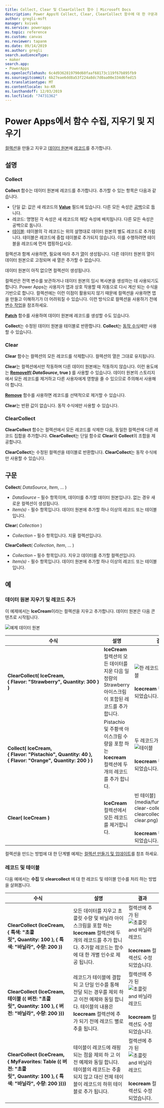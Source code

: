 ```yaml
---
title: Collect, Clear 및 ClearCollect 함수 | Microsoft Docs
description: Power Apps의 Collect, Clear, ClearCollect 함수에 대 한 구문과 예제를 포함 한 참조 정보
author: gregli-msft
manager: kvivek
ms.service: powerapps
ms.topic: reference
ms.custom: canvas
ms.reviewer: tapanm
ms.date: 09/14/2019
ms.author: gregli
search.audienceType:
- maker
search.app:
- PowerApps
ms.openlocfilehash: 6c4d9362819790d60faaf68173c119f67b895fb9
ms.sourcegitcommit: 6b27eae6dd8a53f224a8dc7d0aa00e334d6fed15
ms.translationtype: MT
ms.contentlocale: ko-KR
ms.lasthandoff: 12/03/2019
ms.locfileid: "74731362"
---
```

# <a name="collect-clear-and-clearcollect-functions-in-power-apps"></a>Power Apps에서 함수 수집, 지우기 및 지우기

[컬렉션](../working-with-data-sources.md#collections)을 만들고 지우고 [데이터 원본](../working-with-data-sources.md)에 [레코드](../working-with-tables.md#records)를 추가합니다.

## <a name="description"></a>설명

### <a name="collect"></a>Collect

**Collect** 함수는 데이터 원본에 레코드를 추가합니다. 추가할 수 있는 항목은 다음과 같습니다.

- 단일 값: 값은 새 레코드의 **[Value](function-value.md)** 필드에 있습니다.  다른 모든 속성은 [공백](function-isblank-isempty.md)으로 둡니다.
- 레코드: 명명된 각 속성은 새 레코드의 해당 속성에 배치됩니다.  다른 모든 속성은 공백으로 둡니다.
- [테이블](../working-with-tables.md): 테이블의 각 레코드는 위의 설명대로 데이터 원본의 별도 레코드로 추가됩니다. 테이블은 레코드에 중첩 테이블로 추가되지 않습니다. 이를 수행하려면 테이블을 레코드에 먼저 랩핑하십시오.

컬렉션과 함께 사용하면, 필요에 따라 추가 [열](../working-with-tables.md#columns)이 생성됩니다. 다른 데이터 원본의 열이 데이터 원본으로 고정되며 새 열은 추가할 수 없습니다.  

데이터 원본이 아직 없으면 컬렉션이 생성됩니다.

컬렉션은 전역 변수를 보관하거나 데이터 원본의 임시 복사본을 생성하는 데 사용되기도 합니다. Power Apps는 사용자가 앱과 상호 작용할 때 자동으로 다시 계산 되는 수식을 기반으로 합니다. 컬렉션에는 이런 이점이 활용되지 않기 때문에 컬렉션을 사용하면 앱을 만들고 이해하기가 더 어려워질 수 있습니다. 이런 방식으로 컬렉션을 사용하기 전에 [변수 작업](../working-with-variables.md)을 참조하세요.

**[Patch](function-patch.md)** 함수를 사용하여 데이터 원본에 레코드를 생성할 수도 있습니다.

**Collect**는 수정된 데이터 원본을 테이블로 반환합니다.  **Collect**는 [동작 수식](../working-with-formulas-in-depth.md)에만 사용할 수 있습니다.

### <a name="clear"></a>Clear

**Clear** 함수는 컬렉션의 모든 레코드를 삭제합니다.  컬렉션의 열은 그대로 유지됩니다.

**Clear**는 컬렉션에서만 작동하며 다른 데이터 원본에는 작동하지 않습니다.  이런 용도에는 **[RemoveIf](function-remove-removeif.md)( *DataSource*, true )** 를 사용할 수 있습니다.  데이터 원본의 스토리지에서 모든 레코드를 제거하고 다른 사용자에게 영향을 줄 수 있으므로 주의해서 사용해야 합니다.

**[Remove](function-remove-removeif.md)** 함수를 사용하면 레코드를 선택적으로 제거할 수 있습니다.

**Clear**는 반환 값이 없습니다.  동작 수식에만 사용할 수 있습니다.

### <a name="clearcollect"></a>ClearCollect

**ClearCollect** 함수는 컬렉션에서 모든 레코드를 삭제한 다음, 동일한 컬렉션에 다른 레코드 집합을 추가합니다.  **ClearCollect**는 단일 함수로 **Clear**와 **Collect**의 조합을 제공합니다.

**ClearCollect**는 수정된 컬렉션을 테이블로 반환합니다.  **ClearCollect**는 동작 수식에만 사용할 수 있습니다.

## <a name="syntax"></a>구문

**Collect**( *DataSource*, *Item*, ... )

* *DataSource* – 필수 항목이며, 데이터를 추가할 데이터 원본입니다.  없는 경우 새로운 컬렉션이 생성됩니다.
* *Item(s)* - 필수 항목입니다.  데이터 원본에 추가할 하나 이상의 레코드 또는 테이블입니다.  

**Clear**( *Collection* )

* *Collection* – 필수 항목입니다. 지울 컬렉션입니다.

**ClearCollect**( *Collection*, *Item*, ... )

* *Collection* – 필수 항목입니다. 지우고 데이터를 추가할 컬렉션입니다.
* *Item(s)* - 필수 항목입니다.  데이터 원본에 추가할 하나 이상의 레코드 또는 테이블입니다.  

## <a name="examples"></a>예

### <a name="clearing-and-adding-records-to-a-data-source"></a>데이터 원본 지우기 및 레코드 추가

이 예제에서는 **IceCream**이라는 컬렉션을 지우고 추가합니다. 데이터 원본은 다음 콘텐츠로 시작됩니다.

![예제 데이터 원본](media/function-clear-collect-clearcollect/icecream.png)

| 수식 | 설명 | 결과 |
| --- | --- | --- |
| **ClearCollect( IceCream, {&nbsp;Flavor:&nbsp;"Strawberry",&nbsp;Quantity:&nbsp;300&nbsp;} )** |**IceCream** 컬렉션의 모든 데이터를 지운 다음 일정량의 Strawberry 아이스크림이 포함된 레코드를 추가합니다. |<style>img {max-width: none}</style> ![한 레코드가 있는 테이블](media/function-clear-collect-clearcollect/icecream-clearcollect.png)<br><br>**Icecream** 컬렉션도 수정 되었습니다. |
| **Collect( IceCream, {&nbsp;Flavor:&nbsp;"Pistachio",&nbsp;Quantity:&nbsp;40&nbsp;}, {&nbsp;Flavor:&nbsp;"Orange",&nbsp;Quantity:&nbsp;200&nbsp;}  )** |Pistachio 및 주황색 아이스크림 수량을 포함 하는 **Icecream** 컬렉션에 두 개의 레코드를 추가 합니다. |두 레코드가 있는 ![테이블](media/function-clear-collect-clearcollect/icecream-collect.png)<br><br>**Icecream** 컬렉션도 수정 되었습니다. |
| **Clear( IceCream )** |**IceCream** 컬렉션에서 모든 레코드를 제거합니다. |빈 테이블](media/function-clear-collect-clearcollect/icecream-clear.png) ![<br><br>**Icecream** 컬렉션도 수정 되었습니다. |

컬렉션을 만드는 방법에 대 한 단계별 예제는 [컬렉션 만들기 및 업데이트](../create-update-collection.md)를 참조 하세요.

### <a name="records-and-tables"></a>레코드 및 테이블

다음 예에서는 **수집** 및 **clearcollect** 에 대 한 레코드 및 테이블 인수를 처리 하는 방법을 살펴봅니다.

| 수식 | 설명 | 결과 |
| --- | --- | --- |
| **ClearCollect (IceCream, {&nbsp;특색:&nbsp;"초콜릿",&nbsp;Quantity:&nbsp;100&nbsp;}, {&nbsp;특색:&nbsp;"바닐라",&nbsp;수량:&nbsp;200&nbsp;})** | 모든 데이터를 지우고 초콜릿 수량 및 바닐라 아이스크림을 포함 하는 **Icecream** 컬렉션에 두 개의 레코드를 추가 합니다.  추가할 레코드는 함수에 대 한 개별 인수로 제공 됩니다.| 컬렉션에 추가 된 ![초콜릿 and 바닐라 레코드](media/function-clear-collect-clearcollect/icecream.png) <br><br>**Icecream** 컬렉션도 수정 되었습니다. |
| **ClearCollect (IceCream, 테이블 ({&nbsp;버전:&nbsp;"초콜릿",&nbsp;Quantity:&nbsp;100&nbsp;}, {&nbsp;버전:&nbsp;"바닐라",&nbsp;수량:&nbsp;200&nbsp;}))** | 레코드가 테이블에 결합 되 고 단일 인수를 통해 전달 되는 경우를 제외 하 고 이전 예제와 동일 합니다. 테이블의 내용은 **Icecream** 컬렉션에 추가 되기 전에 레코드 별로 추출 됩니다. | 컬렉션에 추가 된 ![초콜릿 and 바닐라 레코드](media/function-clear-collect-clearcollect/icecream.png)<br><br>**Icecream** 컬렉션도 수정 되었습니다. |
| **ClearCollect (IceCream,<br>{&nbsp;MyFavorites: Table ({&nbsp;버전:&nbsp;"초콜릿",&nbsp;Quantity:&nbsp;100&nbsp;}, {&nbsp;특색:&nbsp;"바닐라",&nbsp;수량:&nbsp;200&nbsp;})})** | 테이블이 레코드에 래핑되는 점을 제외 하 고 이전 예제와 동일 합니다.  테이블의 레코드는 추출 되지 않고 대신 전체 테이블이 레코드의 하위 테이블로 추가 됩니다. | 컬렉션에 추가 된 ![초콜릿 and 바닐라 레코드](media/function-clear-collect-clearcollect/icecream-myfavorites.png)<br><br>**Icecream** 컬렉션도 수정 되었습니다. |

